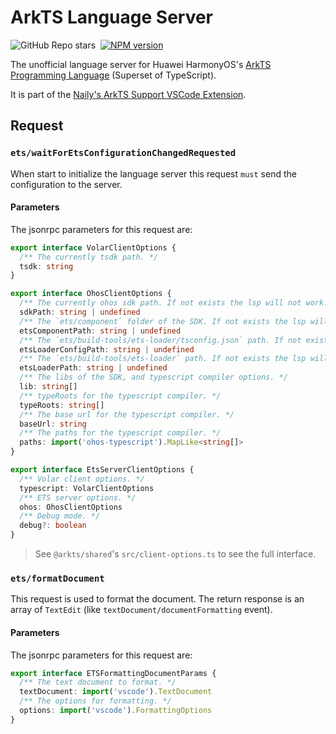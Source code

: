 # ArkTS Language Server

![GitHub Repo stars](https://img.shields.io/github/stars/groupguanfang/arkTS?style=flat)&nbsp;
[![NPM version](https://img.shields.io/npm/v/@arkts/language-server?color=a1b858)](https://www.npmjs.com/package/@arkts/language-server)

The unofficial language server for Huawei HarmonyOS's [ArkTS Programming Language](https://developer.huawei.com/consumer/cn/arkts) (Superset of TypeScript).

It is part of the [Naily's ArkTS Support VSCode Extension](https://github.com/Groupguanfang/arkTS).

## Request

### `ets/waitForEtsConfigurationChangedRequested`

When start to initialize the language server this request `must` send the configuration to the server.

#### Parameters

The jsonrpc parameters for this request are:

```ts
export interface VolarClientOptions {
  /** The currently tsdk path. */
  tsdk: string
}

export interface OhosClientOptions {
  /** The currently ohos sdk path. If not exists the lsp will not work. */
  sdkPath: string | undefined
  /** The `ets/component` folder of the SDK. If not exists the lsp will not work. */
  etsComponentPath: string | undefined
  /** The `ets/build-tools/ets-loader/tsconfig.json` path. If not exists the lsp will not work. */
  etsLoaderConfigPath: string | undefined
  /** The `ets/build-tools/ets-loader` path. If not exists the lsp will not work. */
  etsLoaderPath: string | undefined
  /** The libs of the SDK, and typescript compiler options. */
  lib: string[]
  /** typeRoots for the typescript compiler. */
  typeRoots: string[]
  /** The base url for the typescript compiler. */
  baseUrl: string
  /** The paths for the typescript compiler. */
  paths: import('ohos-typescript').MapLike<string[]>
}

export interface EtsServerClientOptions {
  /** Volar client options. */
  typescript: VolarClientOptions
  /** ETS server options. */
  ohos: OhosClientOptions
  /** Debug mode. */
  debug?: boolean
}
```

> See `@arkts/shared`'s `src/client-options.ts` to see the full interface.

### `ets/formatDocument`

This request is used to format the document. The return response is an array of `TextEdit` (like `textDocument/documentFormatting` event).

#### Parameters

The jsonrpc parameters for this request are:

```ts
export interface ETSFormattingDocumentParams {
  /** The text document to format. */
  textDocument: import('vscode').TextDocument
  /** The options for formatting. */
  options: import('vscode').FormattingOptions
}
```
